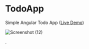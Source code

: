# TodoApp

Simple Angular Todo App ([Live Demo](https://awesome-turing-91fe2f.netlify.app))

![Screenshot (12)](https://user-images.githubusercontent.com/61685652/120373693-4482b880-c336-11eb-8233-8b43c9097603.png)

.
